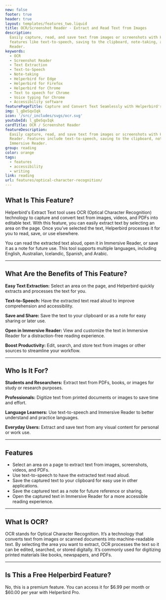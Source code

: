 ```yaml
---
new: false
footer: true
header: true
layout: templates/features_two.liquid
title: OCR/Screenshot Reader - Extract and Read Text from Images
description:
  Easily capture, read, and save text from images or screenshots with Helperbird's OCR tool. Enjoy
  features like text-to-speech, saving to the clipboard, note-taking, and opening in Immersive
  Reader.
keywords:
  - OCR
  - Screenshot Reader
  - Text Extraction
  - Text-to-Speech
  - Note-taking
  - Helperbird for Edge
  - Helperbird for Firefox
  - Helperbird for Chrome
  - Text to speech for Chrome
  - Voice typing for Chrome
  - Accessibility software
featurePageTitle: Capture and Convert Text Seamlessly with Helperbird's OCR Tool
img: l_gDeSqvIqk
icon: '/src/_includes/svgs/ocr.svg'
youtubeId: l_gDeSqvIqk
cardTitle: OCR / Screenshot Reader
featureDescription:
  Easily capture, read, and save text from images or screenshots with Helperbird's OCR/Screenshot
  Reader. Features include text-to-speech, saving to the clipboard, note-taking, and opening in
  Immersive Reader.
group: reading
color: orange
tags:
  - features
  - accessibility
  - writing
link: reading
url: features/optical-character-recognition/
---
```


## What Is This Feature?

Helperbird's Extract Text tool uses OCR (Optical Character Recognition) technology to capture and convert text from images, videos, and PDFs into editable text. With this feature, you can easily extract text by selecting an area on the page. Once you’ve selected the text, Helperbird processes it for you to read, save, or use elsewhere.

You can read the extracted text aloud, open it in Immersive Reader, or save it as a note for future use. This tool supports multiple languages, including English, Australian, Icelandic, Spanish, and Arabic.

---

## What Are the Benefits of This Feature?


**Easy Text Extraction:** Select an area on the page, and Helperbird quickly extracts and processes the text for you.  

**Text-to-Speech:** Have the extracted text read aloud to improve comprehension and accessibility.  

**Save and Share:** Save the text to your clipboard or as a note for easy sharing or later use.  

**Open in Immersive Reader:** View and customize the text in Immersive Reader for a distraction-free reading experience.  

**Boost Productivity:** Edit, search, and store text from images or other sources to streamline your workflow.

---

## Who Is It For?


**Students and Researchers:** Extract text from PDFs, books, or images for study or research purposes.  

**Professionals:** Digitize text from printed documents or images to save time and effort.  

**Language Learners:** Use text-to-speech and Immersive Reader to better understand and practice languages.  

**Everyday Users:** Extract and save text from any visual content for personal or work use.

---

## Features

- Select an area on a page to extract text from images, screenshots, videos, and PDFs.  
- Use text-to-speech to have the extracted text read aloud.  
- Save the captured text to your clipboard for easy use in other applications.  
- Save the captured text as a note for future reference or sharing.  
- Open the captured text in Immersive Reader for a more accessible reading experience.  

---

## What Is OCR?

OCR stands for Optical Character Recognition. It’s a technology that converts text from images or scanned documents into machine-readable text. By selecting the area you want to extract, OCR processes the text so it can be edited, searched, or stored digitally. It’s commonly used for digitizing printed materials like books, newspapers, and PDFs.

---

## Is This a Free Helperbird Feature?

No, this is a premium feature. You can access it for $6.99 per month or $60.00 per year with Helperbird Pro.
